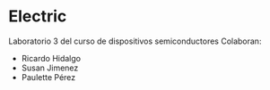 # Electric
Laboratorio 3 del curso de dispositivos semiconductores
Colaboran:
- Ricardo Hidalgo
- Susan Jimenez
- Paulette Pérez
